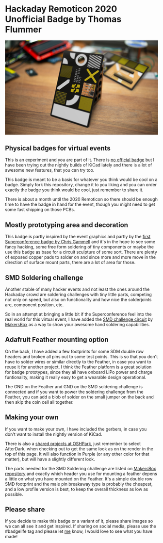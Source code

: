 # Hackaday Remoticon 2020 Unofficial Badge by Thomas Flummer

![Render](RENDER/remoticon_badge.jpg)

## Physical badges for virtual events

This is an experiment and you are part of it. There is [no official badge](https://twitter.com/SophiKravitz/status/1308486813963767809) but I have been trying out the nightly builds of KiCad lately and there is a lot of awesome new features, that you can try too.

This badge is meant to be a basis for whatever you think would be cool on a badge. Simply fork this repository, change it to you liking and you can order exactly the badge you think would be cool, just remember to share it.

There is about a month until the 2020 Remoticon so there should be enough time to have the badge in hand for the event, though you might need to get some fast shipping on those PCBs.

## Mostly prototyping area and decoration

This badge is partly inspired by the event graphics and partly by the [first Superconference badge by Chris Gammell](https://twitter.com/Chris_Gammell/status/666028712828125184) and it's in the hope to see some fancy hacking, some free form soldering of tiny components or maybe the use this badge as base for a circuit sculpture of some sort. There are plenty of exposed copper pads to solder on and since more and more move in the direction of surface mount parts, there are a lot of area for those.

## SMD Soldering challenge

Another stable of many hacker events and not least the ones around the Hackaday crowd are soldering challenges with tiny little parts, competing not only on speed, but also on functionality and how nice the solderjoints are, component position, etc.

So in an attempt at bringing a little bit if the Superconference feel into the real world for this virtual event, I have added the [SMD challenge circuit](https://github.com/aspro648/KiCad/tree/master/projects/Attiny/Attiny85ChallengeHackaday2020) by [MakersBox](https://www.tindie.com/stores/makersbox/) as a way to show your awesome hand soldering capabilities.

## Adafruit Feather mounting option

On the back, I have added a few footprints for some SDM double row headers and broken all pins out to some test points. This is so that you don't have to solder wires or similar directly to the Feather, in case you want to reuse it for another project. I think the Feather platform is a great solution for badge prototypes, since they all have onboard LiPo power and charge funtionality, making it really easy to get a wearable design operational.

The GND on the Feather and GND on the SMD soldering challenge is connected and if you want to power the soldering challenge from the Feather, you can add a blob of solder on the small jumper on the back and then skip the coin cell all together.

## Making your own

If you want to make your own, I have included the gerbers, in case you don't want to install the nightly version of KiCad.

There is also a [shared projects at OSHPark](https://oshpark.com/shared_projects/1NAp0lZJ), just remember to select AfterDark, when checking out to get the same look as on the render in the top of this page. It will also function in Purple (or any other color for that matter), but will have a slightly different look.

The parts needed for the SMD Soldering challenge are listed on [MakersBox repository](https://github.com/aspro648/KiCad/tree/master/projects/Attiny/Attiny85ChallengeHackaday2020) and exactly which header you use for mounting a feather depens a little on what you have mounted on the Feather. It's a simple double row SMD footprint and the male pin breakaway type is probably the cheapest, and a low profile version is best, to keep the overall thickness as low as possible.

## Please share

If you decide to make this badge or a variant of it, please share images so we can all see it and get inspired. If sharing on social media, please use the #badgelife tag and please let [me](https://thomasflummer.com/) know, I would love to see what you have made!
